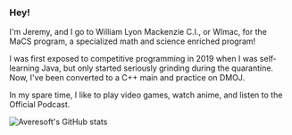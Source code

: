 ### Hey! 

I'm Jeremy, and I go to William Lyon Mackenzie C.I., or Wlmac, for the MaCS program, a specialized math and science enriched program! 

I was first exposed to competitive programming in 2019 when I was self-learning Java, but only started seriously grinding during the quarantine. Now, I've been converted to a C++ main and practice on DMOJ. 

In my spare time, I like to play video games, watch anime, and listen to the Official Podcast.

![Averesoft's GitHub stats](https://github-readme-stats.vercel.app/api?username=Averesoft&show_icons=true&theme=algolia)

<!--
**Averesoft/Averesoft** is a ✨ _special_ ✨ repository because its `README.md` (this file) appears on your GitHub profile.


